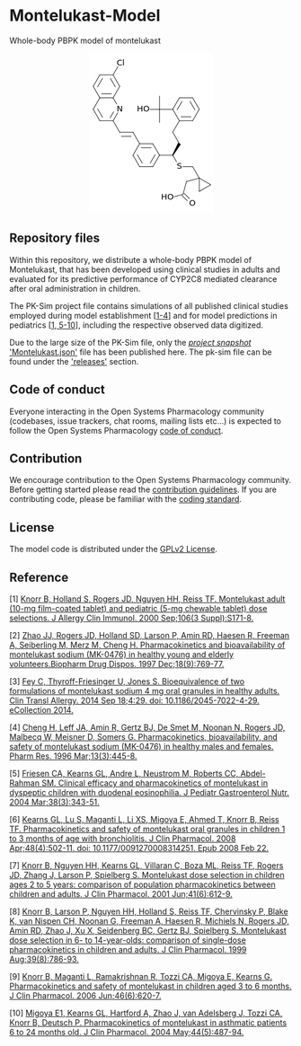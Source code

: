 # Montelukast-Model
Whole-body PBPK model of montelukast

<p align="center">
  <img src="Montelukast.png">
</p>

## Repository files

Within this repository, we distribute a whole-body PBPK model of  Montelukast, that has been developed using clinical studies in adults and evaluated for its predictive performance of CYP2C8 mediated clearance after oral administration in children. 

The PK-Sim project file contains simulations of all published clinical studies employed during model establishment [[1-4](#reference)] and for model predictions in pediatrics [[1, 5-10](#reference)], including the respective observed data digitized.

Due to the large size of the PK-Sim file, only the [_project snapshot_](https://docs.open-systems-pharmacology.org/working-with-pk-sim/pk-sim-documentation/importing-exporting-project-data-models#exporting-project-to-snapshot-loading-project-from-snapshot) ['Montelukast.json'](Montelukast.json) file has been published here. The pk-sim file can be found under the ['releases'](../../releases) section.

## Code of conduct

Everyone interacting in the Open Systems Pharmacology community  (codebases, issue trackers, chat rooms, mailing lists etc...) is  expected to follow the Open Systems Pharmacology [code of conduct](https://github.com/Open-Systems-Pharmacology/Suite/blob/master/CODE_OF_CONDUCT.md#contributor-covenant-code-of-conduct).

## Contribution

We encourage contribution to the Open Systems Pharmacology community. Before getting started please read the [contribution guidelines](https://github.com/Open-Systems-Pharmacology/Suite/blob/master/CONTRIBUTING.md#ways-to-contribute). If you are contributing code, please be familiar with the [coding standard](https://github.com/Open-Systems-Pharmacology/Suite/blob/master/CODING_STANDARDS.md#visual-studio-settings).

## License

The model code is distributed under the [GPLv2 License](https://github.com/Open-Systems-Pharmacology/Suite/blob/develop/LICENSE).

## Reference

[1] [Knorr B, Holland S, Rogers JD, Nguyen HH, Reiss TF. Montelukast adult (10-mg film-coated tablet) and pediatric (5-mg chewable tablet) dose selections. J Allergy Clin Immunol. 2000 Sep;106(3 Suppl):S171-8.](https://www.ncbi.nlm.nih.gov/pubmed/10984399)

[2] [Zhao JJ, Rogers JD, Holland SD, Larson P, Amin RD, Haesen R, Freeman A, Seiberling M, Merz M, Cheng H. Pharmacokinetics and bioavailability of montelukast sodium (MK-0476) in healthy young and elderly volunteers.Biopharm Drug Dispos. 1997 Dec;18(9):769-77.](https://www.ncbi.nlm.nih.gov/pubmed/9429741)

[3] [Fey C, Thyroff-Friesinger U, Jones S. Bioequivalence of two formulations of montelukast sodium 4 mg oral granules in healthy adults. Clin Transl Allergy. 2014 Sep 18;4:29. doi: 10.1186/2045-7022-4-29. eCollection 2014.](https://ctajournal.biomedcentral.com/articles/10.1186/2045-7022-4-29)

[4] [Cheng H, Leff JA, Amin R, Gertz BJ, De Smet M, Noonan N, Rogers JD, Malbecq W, Meisner D, Somers G. Pharmacokinetics, bioavailability, and safety of montelukast sodium (MK-0476) in healthy males and females. Pharm Res. 1996 Mar;13(3):445-8.](https://www.ncbi.nlm.nih.gov/pubmed/8692739)

[5] [Friesen CA, Kearns GL, Andre L, Neustrom M, Roberts CC, Abdel-Rahman SM. Clinical efficacy and pharmacokinetics of montelukast in dyspeptic children with duodenal eosinophilia. J Pediatr Gastroenterol Nutr. 2004 Mar;38(3):343-51.](https://insights.ovid.com/pubmed?pmid=15076638)

[6] [Kearns GL, Lu S, Maganti L, Li XS, Migoya E, Ahmed T, Knorr B, Reiss TF. Pharmacokinetics and safety of montelukast oral granules in children 1 to 3 months of age with bronchiolitis. J Clin Pharmacol. 2008 Apr;48(4):502-11. doi: 10.1177/0091270008314251. Epub 2008 Feb 22.](https://accp1.onlinelibrary.wiley.com/doi/full/10.1177/0091270008314251)

[7] [Knorr B, Nguyen HH, Kearns GL, Villaran C, Boza ML, Reiss TF, Rogers JD, Zhang J, Larson P, Spielberg S. Montelukast dose selection in children ages 2 to 5 years: comparison of population pharmacokinetics between children and adults. J Clin Pharmacol. 2001 Jun;41(6):612-9.](https://accp1.onlinelibrary.wiley.com/doi/abs/10.1177/00912700122010492?sid=nlm%3Apubmed)

[8] [Knorr B, Larson P, Nguyen HH, Holland S, Reiss TF, Chervinsky P, Blake K, van Nispen CH, Noonan G, Freeman A, Haesen R, Michiels N, Rogers JD, Amin RD, Zhao J, Xu X, Seidenberg BC, Gertz BJ, Spielberg S. Montelukast dose selection in 6- to 14-year-olds: comparison of single-dose pharmacokinetics in children and adults. J Clin Pharmacol. 1999 Aug;39(8):786-93.](https://accp1.onlinelibrary.wiley.com/doi/abs/10.1177/00912709922008434?sid=nlm%3Apubmed)

[9] [Knorr B, Maganti L, Ramakrishnan R, Tozzi CA, Migoya E, Kearns G. Pharmacokinetics and safety of montelukast in children aged 3 to 6 months. J Clin Pharmacol. 2006 Jun;46(6):620-7.]()

[10] [Migoya E1, Kearns GL, Hartford A, Zhao J, van Adelsberg J, Tozzi CA, Knorr B, Deutsch P. Pharmacokinetics of montelukast in asthmatic patients 6 to 24 months old. J Clin Pharmacol. 2004 May;44(5):487-94.](https://accp1.onlinelibrary.wiley.com/doi/full/10.1177/0091270004264970)





